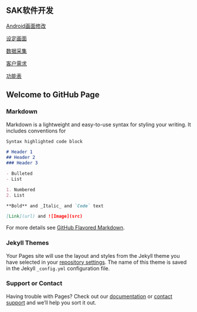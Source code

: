 ## SAK软件开发

[Android画面修改](https://18918323894.github.io/SAK/android)

[设定画面](https://18918323894.github.io/SAK/设定画面)

[数据采集](https://18918323894.github.io/SAK/数据采集)

[客户需求](https://18918323894.github.io/SAK/客户需求)

[功能表](https://18918323894.github.io/SAK/功能表)

## Welcome to GitHub Page



### Markdown

Markdown is a lightweight and easy-to-use syntax for styling your writing. It includes conventions for

```markdown
Syntax highlighted code block

# Header 1
## Header 2
### Header 3

- Bulleted
- List

1. Numbered
2. List

**Bold** and _Italic_ and `Code` text

[Link](url) and ![Image](src)
```

For more details see [GitHub Flavored Markdown](https://guides.github.com/features/mastering-markdown/).

### Jekyll Themes

Your Pages site will use the layout and styles from the Jekyll theme you have selected in your [repository settings](https://github.com/18918323894/-/settings). The name of this theme is saved in the Jekyll `_config.yml` configuration file.

### Support or Contact

Having trouble with Pages? Check out our [documentation](https://help.github.com/categories/github-pages-basics/) or [contact support](https://github.com/contact) and we’ll help you sort it out.
